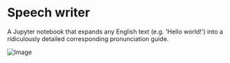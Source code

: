 # Speech writer

A Jupyter notebook that expands any English text (e.g. 'Hello world!') into a ridiculously detailed corresponding pronunciation guide.

![Image](https://github.com/annagarbier/speech_writer/blob/master/speech_writer.png)
